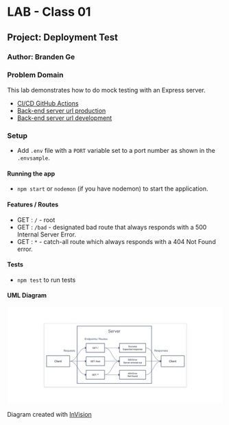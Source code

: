 # LAB - Class 01

## Project: Deployment Test

### Author: Branden Ge

### Problem Domain

This lab demonstrates how to do mock testing with an Express server.

- [CI/CD GitHub Actions](https://github.com/brandenge/server-deployment-practice/actions)
- [Back-end server url production](https://server-deployment-pract-prod.herokuapp.com/)
- [Back-end server url development](https://server-deployment-pract-dev.herokuapp.com/)

### Setup

- Add `.env` file with a `PORT` variable set to a port number as shown in the `.envsample`.

#### Running the app

- `npm start` or `nodemon` (if you have nodemon) to start the application.

#### Features / Routes

- GET : `/` - root
- GET : `/bad` - designated bad route that always responds with a 500 Internal Server Error.
- GET : `*` - catch-all route which always responds with a 404 Not Found error.

#### Tests

- `npm test` to run tests

#### UML Diagram

![UML Diagram](uml1.png)

Diagram created with [InVision](https://www.invisionapp.com/)
